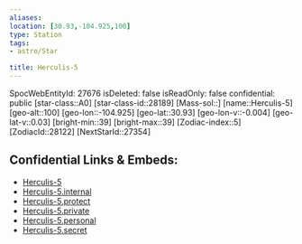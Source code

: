 ```yaml
---
aliases: 
location: [30.93,-104.925,100]
type: Station
tags:
- astro/Star

title: Herculis-5
---
```

SpocWebEntityId: 27676
isDeleted: false
isReadOnly: false
confidential: public
[star-class::A0]
[star-class-id::28189]
[Mass-sol::]
[name::Herculis-5]
[geo-alt::100]
[geo-lon::-104.925]
[geo-lat::30.93]
[geo-lon-v::-0.004]
[geo-lat-v::0.03]
[bright-min::39]
[bright-max::39]
[Zodiac-index::5]
[ZodiacId::28122]
[NextStarId::27354]



## Confidential Links & Embeds: 
- [Herculis-5](../../../_public/astro/Star/Herculis-5.md) 
- [Herculis-5.internal](../../../_internal/astro/Star/Herculis-5.internal.md) 
- [Herculis-5.protect](../../../_protect/astro/Star/Herculis-5.protect.md) 
- [Herculis-5.private](../../../_private/astro/Star/Herculis-5.private.md) 
- [Herculis-5.personal](../../../_personal/astro/Star/Herculis-5.personal.md) 
- [Herculis-5.secret](../../../_secret/astro/Star/Herculis-5.secret.md)

